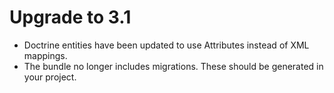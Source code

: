 # Upgrade to 3.1

- Doctrine entities have been updated to use Attributes instead of XML mappings.
- The bundle no longer includes migrations. These should be generated in your project.

